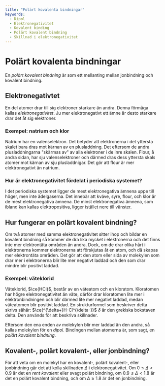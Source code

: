 ```yaml
---
title: "Polärt kovalenta bindningar"
keywords:
  - Dipol
  - Elektronegativitet
  - Kovalent binding
  - Polärt kovalent bindning
  - Skillnad i elektronegativitet
---
```


# Polärt kovalenta bindningar
En _polärt kovalent bindning_ är som ett mellanting mellan jonbindning och kovalent bindning.

## Elektronegativtet
En del atomer drar till sig elektroner starkare än andra. Denna förmåga kallas _elektronegativitet_. Ju mer elektronegativt ett ämne är desto starkare drar det åt sig elektroner.

### Exempel: natrium och klor
Natrium har en valenselektron. Det betyder att elektronerna i det yttersta skalet bara dras mot kärnan av en plusladdning. Det eftersom de andra plusladdningarna "skärmas av" av alla elektroner i de inre skalen. Flour, å andra sidan, har sju valenselektroner och därmed dras dess yttersta skals atomer mot kärnan av sju plusladdnigar. Det gör att flour är mer elektronegativt än natrium.

### Hur är elektronegativitet fördelat i periodiska systemet?
I det periodiska systemet ligger de mest elektronegativa ämnena uppe till höger, men inte ädelgaserna. Det innebär att kväve, syre, flour, och klor är de mest elektronegativa ämnena. De minst elektronegativa ämnena, som ibland kan kallas elektropositiva, ligger istället nere till vänster.

## Hur fungerar en polärt kovalent bindning?
Om två atomer med samma elektronegativitet sitter ihop och bildar en kovalent bindning så kommer de dra lika mycket i elektronerna och det finns inte mer elektrontäta områden än andra. Dock, om de drar olika hårt i elektronerna kommer elektronerna att förskjutas åt en atom, och då skapas mer elektrontäta områden. Det gör att den atom eller sida av molekylen som drar mer i elektronerna blir lite mer negativt laddad och den som drar mindre blir positivt laddad.

### Exempel: väteklorid
Väteklorid, $\ce{HCl}$, består av en väteatom och en kloratom. Kloratomen har högre elektronegativitet än väte, därför drar kloratomen lite mer i elektronbindningen och blir därmed lite mer negativt laddad, medan väteatomen blir positivt laddad. En strukturformel som beskriver detta skrivs såhär: $\ce{^{\delta+}H-Cl^{\delta-}}$
$\delta$ är den grekiska bokstaven delta. Den används för att beskriva skillnader.

Eftersom den ena enden av molekylen blir mer laddad än den andra, så kallas molekylen för en _dipol_. Bindingen mellan atomerna är, som sagt, en _polärt kovalent bindning_.

## Kovalent-, polärt kovalent-, eller jonbindning?
För att veta om en molekyl har en kovalent-, polärt kovalent-, eller jonbindning går det att kolla skillnaden $\Delta$ i elektronegativitet. Om $0 \le \Delta \lt 0.9$ är det en _rent kovalent_ eller svagt polärt bindning, om $0.9 \le \Delta \lt 1.8$ är det en polärt kovalent bindning, och om $\Delta \ge 1.8$ är det en jonbindning.